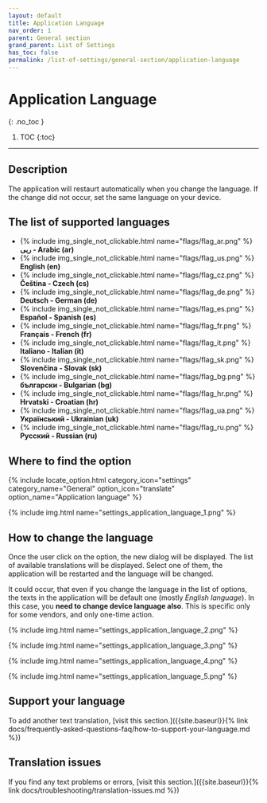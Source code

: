 ```yaml
---
layout: default
title: Application Language
nav_order: 1
parent: General section
grand_parent: List of Settings
has_toc: false
permalink: /list-of-settings/general-section/application-language
---
```


# Application Language
{: .no_toc }

1. TOC
{:toc}

---

## Description
The application will restaurt automatically when you change the language. If the change did not occur, set the same language on your device.

## The list of supported languages
- {% include img_single_not_clickable.html name="flags/flag_ar.png" %} **ربى - Arabic (ar)**
- {% include img_single_not_clickable.html name="flags/flag_us.png" %} **English (en)** 
- {% include img_single_not_clickable.html name="flags/flag_cz.png" %} **Čeština - Czech (cs)**
- {% include img_single_not_clickable.html name="flags/flag_de.png" %} **Deutsch - German (de)**
- {% include img_single_not_clickable.html name="flags/flag_es.png" %} **Español - Spanish (es)**
- {% include img_single_not_clickable.html name="flags/flag_fr.png" %} **Français - French (fr)**
- {% include img_single_not_clickable.html name="flags/flag_it.png" %} **Italiano - Italian (it)**
- {% include img_single_not_clickable.html name="flags/flag_sk.png" %} **Slovenčina - Slovak (sk)**
- {% include img_single_not_clickable.html name="flags/flag_bg.png" %} **български - Bulgarian (bg)**
- {% include img_single_not_clickable.html name="flags/flag_hr.png" %} **Hrvatski - Croatian (hr)**
- {% include img_single_not_clickable.html name="flags/flag_ua.png" %} **Український - Ukrainian (uk)**
- {% include img_single_not_clickable.html name="flags/flag_ru.png" %} **Русский - Russian (ru)**

## Where to find the option
{% include locate_option.html category_icon="settings" category_name="General" option_icon="translate" option_name="Application language" %}

{% include img.html name="settings_application_language_1.png" %}

## How to change the language
Once the user click on the option, the new dialog will be displayed. The list of available translations will be displayed. Select one of them, the application will be restarted and the language will be changed.

<span class="text-red-200">It could occur, that even if you change the language in the list of options, the texts in the application will be default one (mostly _English language_). In this case, you **need to change device language also**. This is specific only for some vendors, and only one-time action.</span>

{% include img.html name="settings_application_language_2.png" %}

{% include img.html name="settings_application_language_3.png" %}

{% include img.html name="settings_application_language_4.png" %}

{% include img.html name="settings_application_language_5.png" %}

## Support your language
To add another text translation, [visit this section.]({{site.baseurl}}{% link docs/frequently-asked-questions-faq/how-to-support-your-language.md %})

## Translation issues
If you find any text problems or errors, [visit this section.]({{site.baseurl}}{% link docs/troubleshooting/translation-issues.md %})